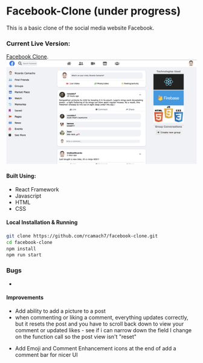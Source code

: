 # Facebook-Clone (under progress)

This is a basic clone of the social media website Facebook.

### Current Live Version:

[Facebook Clone](https://rcamach7.github.io/facebook-clone/).
![Web App](appDemo.png)

#### Built Using:

- React Framework
- Javascript
- HTML
- CSS

#### Local Installation & Running

```bash
git clone https://github.com/rcamach7/facebook-clone.git
cd facebook-clone
npm install
npm run start
```

### Bugs

-

#### Improvements

<!-- - Reduce spacing for individual post comments between each other. -->
<!-- - html semantic check - make sure html components carry appropriate html semantics -->
<!-- - slightly reduce post comment top and bottom padding -->

<!-- - whenever there are no comments, remove the num comments portion - right now shows 0 comments as opposed to just not displaying anything instead. -->

<!-- - do not allow empty fields whenever posting a post or a comment - form validation -->

<!-- - on the left sidebar, add small blue squares with all technology used to create this web application. -->

- Add ability to add a picture to a post
- when commenting or liking a comment, everything updates correctly, but it resets the post and you have to scroll back down to view your comment or updated likes - see if i can narrow down the field I change on the function call so the post view isn't "reset"
<!-- - remove comment button on the post sub navbar - or implement a way for highlighting the comment portion whenever that button is pressed. -->
- Add Emoji and Comment Enhancement icons at the end of add a comment bar for nicer UI
